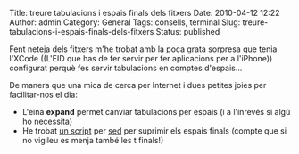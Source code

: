 Title: treure tabulacions i espais finals dels fitxers
Date: 2010-04-12 12:22
Author: admin
Category: General
Tags: consells, terminal
Slug: treure-tabulacions-i-espais-finals-dels-fitxers
Status: published

Fent neteja dels fitxers m'he trobat amb la poca grata sorpresa que tenia l'XCode ((L'EID que has de fer servir per fer aplicacions per a l'iPhone)) configurat perquè fes servir tabulacions en comptes d'espais...

De manera que una mica de cerca per Internet i dues petites joies per facilitar-nos el dia:

- L'eina **expand** permet canviar tabulacions per espais (i a l'inrevés si algú ho necessita)
- He trobat [un script](http://www.unixguide.net/unix/sedoneliner.shtml "Pàgina on hi ha un llistat de scripts de sed") per [sed](http://en.wikipedia.org/wiki/Sed "Article a la wikipedia sobre l'editor de fluxos sed") per suprimir els espais finals (compte que si no vigileu es menja també les t finals!)
